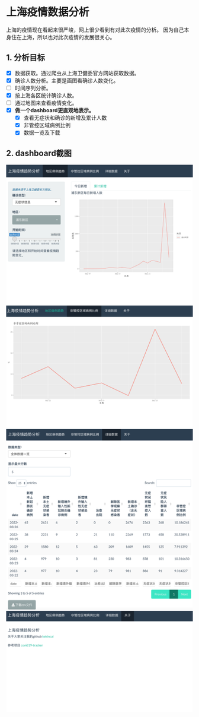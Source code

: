 # 上海疫情数据分析
上海的疫情现在看起来很严峻，网上很少看到有对此次疫情的分析。
因为自己本身住在上海，所以也对此次疫情的发展很关心。
## 1. 分析目标
- [x] 数据获取。通过爬虫从上海卫健委官方网站获取数据。
- [x] 确诊人数分析。主要是画图看确诊人数变化。
- [ ] 时间序列分析。
- [x] 按上海各区统计确诊人数。
- [ ] 通过地图来查看疫情变化。
- [x] **做一个dashboard更直观地表示。**
  - [x] 查看无症状和确诊的新增及累计人数
  - [x] 非管控区域病例比例
  - [x] 数据一览及下载

## 2. dashboard截图
![地区病例趋势](screenshot/截屏1.png)
![非管控区域病例比例](screenshot/截屏2.png)
![详细数据](screenshot/截屏3.png)
![关于](screenshot/截屏4.png)

